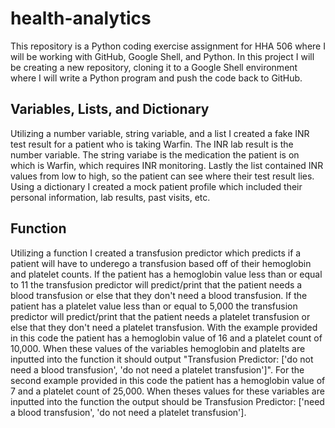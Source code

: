 # health-analytics
This repository is a Python coding exercise assignment for HHA 506 where I will be working with GitHub, Google Shell, and Python. In this project I will be creating a new repository, cloning it to a Google Shell environment where I will write a Python program and push the code back to GitHub.

## Variables, Lists, and Dictionary 
Utilizing a number variable, string variable, and a list I created a fake INR test result for a patient who is taking Warfin. The INR lab result is the number variable. The string variabe is the medication the patient is on which is Warfin, which requires INR monitoring. Lastly the list contained INR values from low to high, so the patient can see where their test result lies. 
Using a dictionary I created a mock patient profile which included their personal information, lab results, past visits, etc.  

## Function 
Utilizing a function I created a transfusion predictor which predicts if a patient will have to underego a transfusion based off of their hemoglobin and platelet counts. If the patient has a hemoglobin value less than or equal to 11 the transfusion predictor will predict/print that the patient needs a blood transfusion or else that they don't need a blood transfusion. If the patient has a platelet value less than or equal to 5,000 the transfusion predictor will predict/print that the patient needs a platelet transfusion or else that they don't need a platelet transfusion. With the example provided in this code the patient has a hemoglobin value of 16 and a platelet count of 10,000. When these values of the variables hemoglobin and platelts are inputted into the function it should output "Transfusion Predictor: ['do not need a blood transfusion', 'do not need a platelet transfusion']". For the second example provided in this code the patient has a hemoglobin value of 7 and a platelet count of 25,000. When theses values for these variables are inputted into the function the output should be Transfusion Predictor: ['need a blood transfusion', 'do not need a platelet transfusion']. 